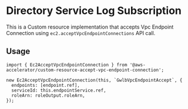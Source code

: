 # Directory Service Log Subscription

This is a Custom resource implementation that accepts Vpc Endpoint Connection using `ec2.acceptVpcEndpointConnections` API call.

## Usage

    import { Ec2AcceptVpcEndpointConnection } from '@aws-accelerator/custom-resource-accept-vpc-endpoint-connection';

    new Ec2AcceptVpcEndpointConnection(this, `GwlbVpcEndpointAccept`, {
      endpoints: [endpoint.ref],
      serviceId: this.endpointService.ref,
      roleArn: roleOutput.roleArn,
    });
